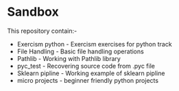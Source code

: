 # Sandbox

This repository contain:-
* Exercism python - Exercism exercises for python track
* File Handling - Basic file handling operations
* Pathlib - Working with Pathlib library
* pyc_test - Recovering source code from .pyc file
* Sklearn pipline - Working example of sklearn pipline
* micro projects - beginner friendly python projects
